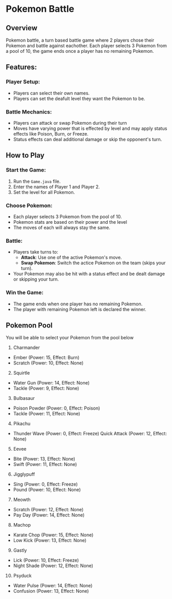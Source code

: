 # Pokemon Battle

## Overview 
Pokemon battle, a turn based battle game where 2 players chose their Pokemon and battle against eachother. Each player selects 3 Pokemon from a pool of 10, the game ends once a player has no remaining Pokemon.

## Features:

### Player Setup: 
- Players can select their own names. 
- Players can set the deafult level they want the Pokemon to be.
### Battle Mechanics: 
- Players can attack or swap Pokemon during their turn 
- Moves have varying power that is effected by level and may apply status effects like Poison, Burn, or Freeze. 
- Status effects can deal additional damage or skip the opponent's turn.

## How to Play

### Start the Game:
1. Run the `Game.java` file.
2. Enter the names of Player 1 and Player 2.
3. Set the level for all Pokemon.

### Choose Pokemon:
- Each player selects 3 Pokemon from the pool of 10.
- Pokemon stats are based on their power and the level
- The moves of each will always stay the same.

### Battle:
- Players take turns to:
    - **Attack**: Use one of the active Pokemon's move.
    - **Swap Pokemon**: Switch the actice Pokemon on the team (skips your turn).
- Your Pokemon may also be hit with a status effect and be dealt damage or skipping your turn.

### Win the Game:
- The game ends when one player has no remaining Pokemon.
- The player with remaining Pokemon left is declared the winner.

## Pokemon Pool
You will be able to select your Pokemon from the pool below

1. Charmander
- Ember (Power: 15, Effect: Burn)
- Scratch (Power: 10, Effect: None)

2. Squirtle
- Water Gun (Power: 14, Effect: None)
- Tackle (Power: 9, Effect: None)

3. Bulbasaur
- Poison Powder (Power: 0, Effect: Poison)
- Tackle (Power: 11, Effect: None)

4. Pikachu
- Thunder Wave (Power: 0, Effect: Freeze)
Quick Attack (Power: 12, Effect: None)

5. Eevee
- Bite (Power: 13, Effect: None)
- Swift (Power: 11, Effect: None)

6. Jigglypuff
- Sing (Power: 0, Effect: Freeze)
- Pound (Power: 10, Effect: None)

7. Meowth
- Scratch (Power: 12, Effect: None)
- Pay Day (Power: 14, Effect: None)

8. Machop
- Karate Chop (Power: 15, Effect: None)
- Low Kick (Power: 13, Effect: None)

9. Gastly
- Lick (Power: 10, Effect: Freeze)
- Night Shade (Power: 12, Effect: None)

10. Psyduck
- Water Pulse (Power: 14, Effect: None)
- Confusion (Power: 13, Effect: None)
